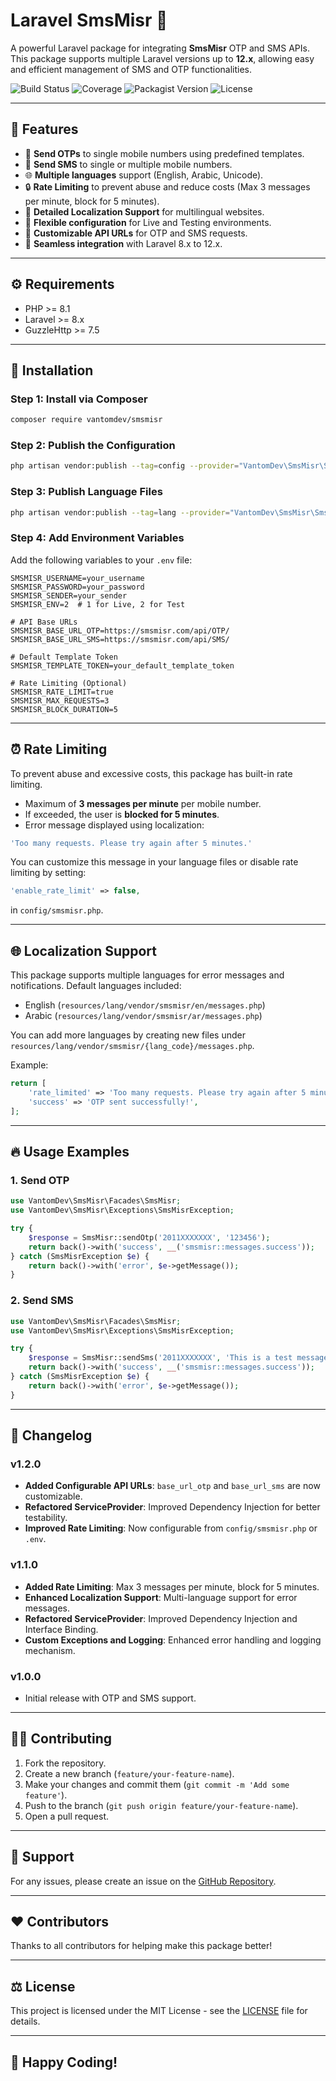 # Laravel SmsMisr 🚀

A powerful Laravel package for integrating **SmsMisr** OTP and SMS APIs. This package supports multiple Laravel versions up to **12.x**, allowing easy and efficient management of SMS and OTP functionalities.

![Build Status](https://img.shields.io/github/actions/workflow/status/ahmednaserdev/vantomdev-laravel-smsmisr/test.yml?branch=main)
![Coverage](https://img.shields.io/codecov/c/github/ahmednaserdev/vantomdev-laravel-smsmisr)
![Packagist Version](https://img.shields.io/packagist/v/vantomdev/smsmisr)
![License](https://img.shields.io/packagist/l/vantomdev/smsmisr)

---

## 🌟 Features

- 🔑 **Send OTPs** to single mobile numbers using predefined templates.
- 📲 **Send SMS** to single or multiple mobile numbers.
- 🌐 **Multiple languages** support (English, Arabic, Unicode).
- 🔒 **Rate Limiting** to prevent abuse and reduce costs (Max 3 messages per minute, block for 5 minutes).
- 📘 **Detailed Localization Support** for multilingual websites.
- 🔄 **Flexible configuration** for Live and Testing environments.
- 🔧 **Customizable API URLs** for OTP and SMS requests.
- 💎 **Seamless integration** with Laravel 8.x to 12.x.

---

## ⚙️ Requirements

- PHP >= 8.1
- Laravel >= 8.x
- GuzzleHttp >= 7.5

---

## 🚀 Installation

### Step 1: Install via Composer

```bash
composer require vantomdev/smsmisr
```

### Step 2: Publish the Configuration

```bash
php artisan vendor:publish --tag=config --provider="VantomDev\SmsMisr\SmsMisrServiceProvider"
```

### Step 3: Publish Language Files

```bash
php artisan vendor:publish --tag=lang --provider="VantomDev\SmsMisr\SmsMisrServiceProvider"
```

### Step 4: Add Environment Variables

Add the following variables to your `.env` file:

```env
SMSMISR_USERNAME=your_username
SMSMISR_PASSWORD=your_password
SMSMISR_SENDER=your_sender
SMSMISR_ENV=2  # 1 for Live, 2 for Test

# API Base URLs
SMSMISR_BASE_URL_OTP=https://smsmisr.com/api/OTP/
SMSMISR_BASE_URL_SMS=https://smsmisr.com/api/SMS/

# Default Template Token
SMSMISR_TEMPLATE_TOKEN=your_default_template_token

# Rate Limiting (Optional)
SMSMISR_RATE_LIMIT=true
SMSMISR_MAX_REQUESTS=3
SMSMISR_BLOCK_DURATION=5
```

---

## ⏰ Rate Limiting

To prevent abuse and excessive costs, this package has built-in rate limiting.

- Maximum of **3 messages per minute** per mobile number.
- If exceeded, the user is **blocked for 5 minutes**.
- Error message displayed using localization:

```php
'Too many requests. Please try again after 5 minutes.'
```

You can customize this message in your language files or disable rate limiting by setting:

```php
'enable_rate_limit' => false,
```

in `config/smsmisr.php`.

---

## 🌐 Localization Support

This package supports multiple languages for error messages and notifications. Default languages included:

- English (`resources/lang/vendor/smsmisr/en/messages.php`)
- Arabic (`resources/lang/vendor/smsmisr/ar/messages.php`)

You can add more languages by creating new files under `resources/lang/vendor/smsmisr/{lang_code}/messages.php`.

Example:

```php
return [
    'rate_limited' => 'Too many requests. Please try again after 5 minutes.',
    'success' => 'OTP sent successfully!',
];
```

---

## 🔥 Usage Examples

### 1. Send OTP

```php
use VantomDev\SmsMisr\Facades\SmsMisr;
use VantomDev\SmsMisr\Exceptions\SmsMisrException;

try {
    $response = SmsMisr::sendOtp('2011XXXXXXX', '123456');
    return back()->with('success', __('smsmisr::messages.success'));
} catch (SmsMisrException $e) {
    return back()->with('error', $e->getMessage());
}
```

### 2. Send SMS

```php
use VantomDev\SmsMisr\Facades\SmsMisr;
use VantomDev\SmsMisr\Exceptions\SmsMisrException;

try {
    $response = SmsMisr::sendSms('2011XXXXXXX', 'This is a test message.', 1); # 1 For English , 2 For Arabic , 3 For Unicode
    return back()->with('success', __('smsmisr::messages.success'));
} catch (SmsMisrException $e) {
    return back()->with('error', $e->getMessage());
}
```

---

## 🎨 Changelog

### v1.2.0
- **Added Configurable API URLs**: `base_url_otp` and `base_url_sms` are now customizable.
- **Refactored ServiceProvider**: Improved Dependency Injection for better testability.
- **Improved Rate Limiting**: Now configurable from `config/smsmisr.php` or `.env`.

### v1.1.0
- **Added Rate Limiting**: Max 3 messages per minute, block for 5 minutes.
- **Enhanced Localization Support**: Multi-language support for error messages.
- **Refactored ServiceProvider**: Improved Dependency Injection and Interface Binding.
- **Custom Exceptions and Logging**: Enhanced error handling and logging mechanism.

### v1.0.0
- Initial release with OTP and SMS support.

---

## 🧑‍💻 Contributing

1. Fork the repository.
2. Create a new branch (`feature/your-feature-name`).
3. Make your changes and commit them (`git commit -m 'Add some feature'`).
4. Push to the branch (`git push origin feature/your-feature-name`).
5. Open a pull request.

---

## 📧 Support

For any issues, please create an issue on the [GitHub Repository](https://github.com/ahmednaserdev/vantomdev-laravel-smsmisr/issues).

---

## ❤️ Contributors

Thanks to all contributors for helping make this package better!

---

## ⚖️ License

This project is licensed under the MIT License - see the [LICENSE](LICENSE) file for details.

---

## 🚀 Happy Coding!
